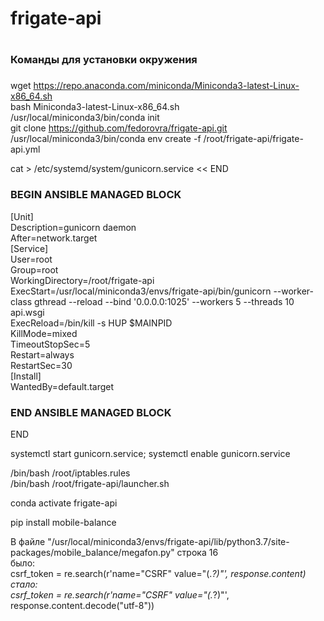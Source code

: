 # frigate-api
#
###
### Команды для установки окружения
###

wget https://repo.anaconda.com/miniconda/Miniconda3-latest-Linux-x86_64.sh  
bash Miniconda3-latest-Linux-x86_64.sh  
/usr/local/miniconda3/bin/conda init  
git clone https://github.com/fedorovra/frigate-api.git  
/usr/local/miniconda3/bin/conda env create -f /root/frigate-api/frigate-api.yml  

cat > /etc/systemd/system/gunicorn.service << END
### BEGIN ANSIBLE MANAGED BLOCK
[Unit]  
Description=gunicorn daemon  
After=network.target  
[Service]  
User=root  
Group=root  
WorkingDirectory=/root/frigate-api  
ExecStart=/usr/local/miniconda3/envs/frigate-api/bin/gunicorn --worker-class gthread --reload --bind '0.0.0.0:1025' --workers 5 --threads 10 api.wsgi  
ExecReload=/bin/kill -s HUP $MAINPID  
KillMode=mixed  
TimeoutStopSec=5  
Restart=always  
RestartSec=30  
[Install]  
WantedBy=default.target  
### END ANSIBLE MANAGED BLOCK  
END  

systemctl start gunicorn.service; systemctl enable gunicorn.service  

/bin/bash /root/iptables.rules   
/bin/bash /root/frigate-api/launcher.sh   

conda activate frigate-api   
   
pip install mobile-balance  
   
   
В файле "/usr/local/miniconda3/envs/frigate-api/lib/python3.7/site-packages/mobile_balance/megafon.py" строка 16  
было:  
csrf_token = re.search(r'name="CSRF" value="(.*?)"', response.content)  
стало:  
csrf_token = re.search(r'name="CSRF" value="(.*?)"', response.content.decode("utf-8"))  
